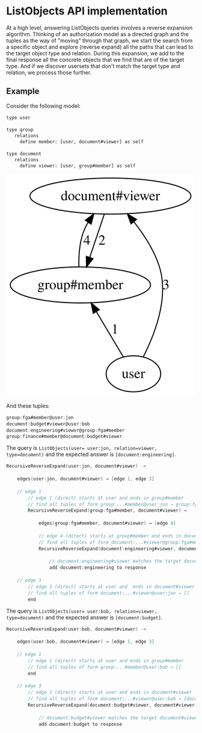 # ListObjects API implementation

At a high level, answering ListObjects queries involves a reverse expansion algorithm. Thinking of an authorization model as a directed graph and the tuples as the way of "moving" through that graph, we start the search from a specific object and explore (reverse expand) all the paths that can lead to the target object type and relation. During this expansion, we add to the final response all the concrete objects that we find that are of the target type. And if we discover usersets that don't match the target type and relation, we process those further.

## Example
Consider the following model:

```
type user

type group
   relations
     define member: [user, document#viewer] as self

type document
   relations
     define viewer: [user, group#member] as self
```

<!--

digraph G {
    
    rankdir=BT

  user -> "group#member" [label="1"]
  
  "document#viewer" -> "group#member" [label="2"]
  
  "user" -> "document#viewer" [label="3"]
  
  "group#member" -> "document#viewer" [label="4"]
}

-->

![model](model.svg)

And these tuples:

```go
group:fga#member@user:jon
document:budget#viewer@user:bob
document:engineering#viewer@group:fga#member
group:finance#member@document:budget#viewer
```

The query is `ListObjects(user= user:jon, relation=viewer, type=document)` and the expected answer is `[document:engineering]`.

```go
RecursiveReverseExpand(user:jon, document#viewer) ->

    edges(user:jon, document#viewer) → [edge 1, edge 3]

    // edge 1
        // edge 1 (direct) starts at user and ends in group#member
        // find all tuples of form group:...#member@user:jon → group:fga#member@user:jon
        RecursiveReverseExpand(group:fga#member, document#viewer) →
        
            edges(group:fga#member, document#viewer) → [edge 4]
            
            // edge 4 (direct) starts at group#member and ends in document#viewer
            // find all tuples of form document:...#viewer@group:fga#member → document:engineering#viewer@group:fga#member
            RecursiveReverseExpand(document:engineering#viewer, document#viewer) →
            
                // document:engineering#viewer matches the target document#viewer
                add document:engineering to response
    
    // edge 3
        // edge 3 (direct) starts at user and  ends in document#viewer
        // find all tuples of form document:...#viewer@user:jon → []
        end
```

The query is `ListObjects(user= user:bob, relation=viewer, type=document)` and the expected answer is `[document:budget]`.

```go
RecursiveReverseExpand(user:bob, document#viewer) ->
	
    edges(user:bob, document#viewer) → [edge 1, edge 3]

    // edge 1
        // edge 1 (direct) starts at user and ends in group#member
        // find all tuples of form group:...#member@user:bob → []
        end

    // edge 3
        // edge 3 (direct) starts at user and ends in document#viewer
        // find all tuples of form document:...#viewer@user:bob → [document:budget#viewer]
        RecursiveReverseExpand(document:budget#viewer, document#viewer) →

            // document:budget#viewer matches the target document#viewer
            add document:budget to response
```